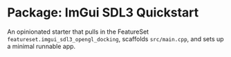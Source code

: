 # Package: ImGui SDL3 Quickstart

An opinionated starter that pulls in the FeatureSet `featureset.imgui_sdl3_opengl_docking`, scaffolds `src/main.cpp`, and sets up a minimal runnable app.

